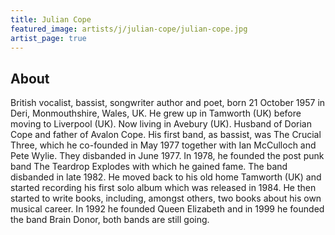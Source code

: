 ```yaml
---
title: Julian Cope
featured_image: artists/j/julian-cope/julian-cope.jpg
artist_page: true
---
```

## About

British vocalist, bassist, songwriter author and poet, born 21 October 1957 in Deri, Monmouthshire, Wales, UK. He grew up in Tamworth (UK) before moving to Liverpool (UK). Now living in Avebury (UK). Husband of Dorian Cope and father of Avalon Cope. His first band, as bassist, was The Crucial Three, which he co-founded in May 1977 together with Ian McCulloch and Pete Wylie.  They disbanded in June 1977. In 1978, he founded the post punk band The Teardrop Explodes with which he gained fame. The band disbanded in late 1982. He moved back to his old home Tamworth (UK) and started recording his first solo album which was released in 1984. He then started to write books, including, amongst others, two books about his own musical career. In 1992 he founded Queen Elizabeth and in 1999 he founded the band Brain Donor, both bands are still going.

